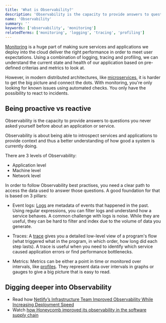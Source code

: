 ```yaml
---
title: 'What is Observability?'
description: 'Observability is the capacity to provide answers to questions you never asked yourself before about an application or service.'
name: 'Observability'
summary: ''
keywords: ['observability', 'monitoring']
relatedTerms: ['monitoring', 'logging', 'tracing', 'profiling']
---
```


[Monitoring](#monitoring 'What is Monitoring?') is a huge part of making sure services and applications we deploy into the cloud deliver the right performance in order to meet user expectations. Using a combination of logging, tracing and profiling, we can understand the current state and health of our application based on pre-defined criterias and metrics to look at.

However, in modern distributed architectures, like [microservices](#microservice-architecture 'What is a Microservice architecture?'), it is harder to get the big picture and connect the dots. With monitoring, you're only looking for known issues using automated checks. You only have the possibility to react to incidents.

## Being proactive vs reactive

Observability is the capacity to provide answers to questions you never asked yourself before about an application or service.

Observability is about being able to introspect services and applications to provide context and thus a better understanding of how good a system is currently doing.

There are 3 levels of Observability:

- Application level
- Machine level
- Network level

In order to follow Observability best practises, you need a clear path to access the data used to answer those questions. A good foundation for that is based on 3 pillars:

- Event logs: [Logs](#logging 'What is Logging?') are metadata of events that happened in the past. Using regular expressions, you can filter logs and understand how a service behaves. A common challenge with logs is noise. While they are useful, they can be hard to filter and index due to the volume of data you generate.

- Traces: A [trace](#tracing 'What is Tracing?') gives you a detailed low-level view of a program's flow (what triggered what in the program, in which order, how long did each step lasts). A trace is useful when you need to identify which service caused application errors or find performance bottlenecks.

- Metrics: Metrics can be either a point in time or monitored over intervals, like [profiles](#profiling 'What is Profiling?'). They represent data over intervals in graphs or gauges to give a big picture that is easy to read.

## Digging deeper into Observability

- Read how [Netlify’s Infrastructure Team Improved Observability While Increasing Deployment Speed](https://www.netlify.com/blog/2020/05/05/what-netlifys-infrastructure-team-learned-as-it-increased-deploy-speed-by-up-to-2x/)
- Watch [how Honeycomb improved its observability in the software supply chain](https://www.infoq.com/presentations/honeycomb-build-ssc/)

